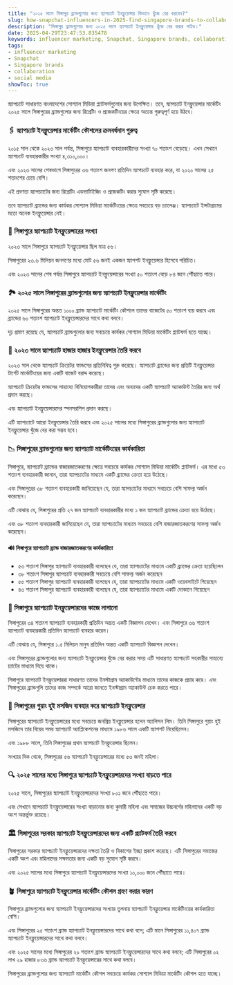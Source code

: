 ```yaml
---
title: "২০২৫ সালে সিঙ্গাপুর ব্র্যান্ডগুলোর জন্য স্ন্যাপচ্যাট ইনফ্লুয়েন্সার কিভাবে খুঁজে বের করবেন?"
slug: how-snapchat-influencers-in-2025-find-singapore-brands-to-collaborate-with-2025-04-29
description: "সিঙ্গাপুর ব্র্যান্ডগুলোর জন্য ২০২৫ সালে স্ন্যাপচ্যাট ইনফ্লুয়েন্সার খুঁজে বের করার গাইড।"
date: 2025-04-29T23:47:53.835478
keywords: influencer marketing, Snapchat, Singapore brands, collaboration, social media
tags:
- influencer marketing
- Snapchat
- Singapore brands
- collaboration
- social media
showToc: true
---
```


স্ন্যাপচ্যাট সাধারণত বাংলাদেশের সোশ্যাল মিডিয়া প্ল্যাটফর্মগুলোর জন্য উপেক্ষিত। তবে, স্ন্যাপচ্যাট ইনফ্লুয়েন্সার মার্কেটিং ২০২৫ সালে সিঙ্গাপুরের ব্র্যান্ডগুলোর জন্য রিগ্রেটিং ও প্রজেকটিংয়ের ক্ষেত্রে অত্যন্ত গুরুত্বপূর্ণ হয়ে উঠবে।

### 🖇️ স্ন্যাপচ্যাট ইনফ্লুয়েন্সার মার্কেটিং কৌশলের ক্রমবর্ধমান গুরুত্ব

২০১৫ সাল থেকে ২০২৩ সাল পর্যন্ত, সিঙ্গাপুরে স্ন্যাপচ্যাট ব্যবহারকারীদের সংখ্যা ৭০ শতাংশ বেড়েছে। এখন সেখানে স্ন্যাপচ্যাট ব্যবহারকারীর সংখ্যা ৪,৩১০,০০০।

এবং ২০২৩ সালের শেষভাগে সিঙ্গাপুরের ৩৬ শতাংশ জনগণ প্রতিদিন স্ন্যাপচ্যাট ব্যবহার করে, যা ২০২০ সালের ২৫ শতাংশের চেয়ে বেশি।

এই প্রবণতা স্ন্যাপচ্যাটের জন্য রিগ্রেটিং এডভার্টাইজিং ও প্রজেকটিং করার সুযোগ সৃষ্টি করেছে।

তবে স্ন্যাপচ্যাট ব্র্যান্ডের জন্য কার্যকর সোশ্যাল মিডিয়া মার্কেটিংয়ের ক্ষেত্রে সবচেয়ে বড় চ্যালেঞ্জ। স্ন্যাপচ্যাটে ইন্সটাগ্রামের মতো অনেক ইনফ্লুয়েন্সার নেই।



### 🎋 সিঙ্গাপুরে স্ন্যাপচ্যাট ইনফ্লুয়েন্সারের সংখ্যা

২০২৩ সালে সিঙ্গাপুরে স্ন্যাপচ্যাট ইনফ্লুয়েন্সার ছিল মাত্র ৫৬।

সিঙ্গাপুরের ২৩.৬ মিলিয়ন জনগণের মধ্যে মোট ৫৬ জনই একজন স্ন্যাপশট ইনফ্লুয়েন্সার হিসেবে পরিচিত।

এবং ২০২৩ সালের শেষ পর্যন্ত সিঙ্গাপুরে স্ন্যাপচ্যাট ইনফ্লুয়েন্সারের সংখ্যা ৫০ শতাংশ বেড়ে ৮৪ জনে পৌঁছাতে পারে।

### 🏞️ ২০২৫ সালে সিঙ্গাপুরের ব্র্যান্ডগুলোর জন্য স্ন্যাপচ্যাট ইনফ্লুয়েন্সার মার্কেটিং

২০২৫ সালে সিঙ্গাপুরের অন্তত ১০০০ ব্র্যান্ড স্ন্যাপচ্যাট মার্কেটিং কৌশলে তাদের বাজেটের ৫০ শতাংশ ব্যয় করবে এবং ব্র্যান্ডের ৬০ শতাংশ স্ন্যাপচ্যাট ইনফ্লুয়েন্সারদের সাথে কথা বলবে।

দৃঢ় প্রমাণ রয়েছে যে, স্ন্যাপচ্যাট ব্র্যান্ডগুলোর জন্য সবচেয়ে কার্যকর সোশ্যাল মিডিয়া মার্কেটিং প্ল্যাটফর্ম হতে যাচ্ছে।



### 📙 ২০২৩ সালে স্ন্যাপচ্যাট হাজার হাজার ইনফ্লুয়েন্সার তৈরি করবে

২০২৩ সাল থেকে স্ন্যাপচ্যাট ক্রিয়েটর ফান্ডসের প্রতিনিধিত্ব শুরু করেছে। স্ন্যাপচ্যাট ব্র্যান্ডের জন্য প্রতিটি ইনফ্লুয়েন্সার টার্গেট মার্কেটিংয়ের জন্য একটি বাজেট বরাদ্দ করেছে।

স্ন্যাপচ্যাট ক্রিয়েটর ফান্ডসের সাহায্যে বিনিয়োগকারীরা তাদের এবং অন্যদের একটি স্ন্যাপচ্যাট অ্যাকাউন্ট তৈরির জন্য অর্থ প্রদান করছে।

এবং স্ন্যাপচ্যাট ইনফ্লুয়েন্সারদের স্পনসরশিপ প্রদান করছে।

এটি স্ন্যাপচ্যাটে আরো ইনফ্লুয়েন্সার তৈরি করবে এবং ২০২৫ সালের মধ্যে সিঙ্গাপুরের ব্র্যান্ডগুলোর জন্য স্ন্যাপচ্যাট ইনফ্লুয়েন্সার খুঁজে বের করা সম্ভব হবে।

### 📉 সিঙ্গাপুরের ব্র্যান্ডগুলোর জন্য স্ন্যাপচ্যাট মার্কেটিংয়ের কার্যকারিতা

সিঙ্গাপুরে, স্ন্যাপচ্যাট ব্র্যান্ডের বাজারজাতকরণের ক্ষেত্রে সবচেয়ে কার্যকর সোশ্যাল মিডিয়া মার্কেটিং প্ল্যাটফর্ম। এর মধ্যে ৫৩ শতাংশ ব্যবহারকারী জানান, তারা স্ন্যাপচ্যাটের মাধ্যমে একটি ব্র্যান্ডের ক্রেতা হয়ে উঠেছে।

এবং সিঙ্গাপুরের ৩৮ শতাংশ ব্যবহারকারী জানিয়েছেন যে, তারা স্ন্যাপচ্যাটের মাধ্যমে সবচেয়ে বেশি সাফল্য অর্জন করেছেন।

এটি বোঝায় যে, সিঙ্গাপুরের প্রতি ২৭ জন স্ন্যাপচ্যাট ব্যবহারকারীর মধ্যে ১ জন স্ন্যাপচ্যাট ব্র্যান্ডের ক্রেতা হয়ে উঠেছে।

এবং ৩৮ শতাংশ ব্যবহারকারী জানিয়েছেন যে, তারা স্ন্যাপচ্যাটের মাধ্যমে সবচেয়ে বেশি বাজারজাতকরণের সাফল্য অর্জন করেছেন।

#### 🔊 সিঙ্গাপুরে স্ন্যাপচ্যাট ব্র্যান্ড বাজারজাতকরণের কার্যকারিতা

-	৫৩ শতাংশ সিঙ্গাপুর স্ন্যাপচ্যাট ব্যবহারকারী বলেছেন যে, তারা স্ন্যাপচ্যাটের মাধ্যমে একটি ব্র্যান্ডের ক্রেতা হয়েছিলেন
-	৩৮ শতাংশ সিঙ্গাপুর স্ন্যাপচ্যাট ব্যবহারকারী সবচেয়ে বেশি সাফল্য অর্জন করেছেন
-	৫৫ শতাংশ সিঙ্গাপুর স্ন্যাপচ্যাট ব্যবহারকারী বলেছেন যে, তারা স্ন্যাপচ্যাটের মাধ্যমে একটি ওয়েবসাইটে গিয়েছেন
-	৪৩ শতাংশ সিঙ্গাপুর স্ন্যাপচ্যাট ব্যবহারকারী বলেছেন যে, তারা স্ন্যাপচ্যাটের মাধ্যমে একটি দোকানে গিয়েছেন


### 📩 সিঙ্গাপুরে স্ন্যাপচ্যাট ইনফ্লুয়েন্সারদের কাজে লাগানো

সিঙ্গাপুরের ৩৪ শতাংশ স্ন্যাপচ্যাট ব্যবহারকারী প্রতিদিন অন্তত একটি বিজ্ঞাপন দেখেন। এবং সিঙ্গাপুরে ৩৬ শতাংশ স্ন্যাপচ্যাট ব্যবহারকারী প্রতিদিন স্ন্যাপচ্যাট ব্যবহার করেন।

এটি বোঝায় যে, সিঙ্গাপুরে ১.৫ মিলিয়ন মানুষ প্রতিদিন অন্তত একটি স্ন্যাপচ্যাট বিজ্ঞাপন দেখেন।

এবং সিঙ্গাপুরের ব্র্যান্ডগুলোর জন্য স্ন্যাপচ্যাট ইনফ্লুয়েন্সার খুঁজে বের করার সময় এটি সাধারণত স্ন্যাপচ্যাট সহকারীর সাহায্যে চ্যাটের মাধ্যমে দিয়ে থাকে।

সিঙ্গাপুরে স্ন্যাপচ্যাট ইনফ্লুয়েন্সাররা সাধারণত তাদের ইনস্টাগ্রাম অ্যাকাউন্টের মাধ্যমে তাদের কাজকে প্রচার করে। এবং সিঙ্গাপুরের ব্র্যান্ডগুলি তাদের কাজ সম্পর্কে আরো জানতে ইনস্টাগ্রাম অ্যাকাউন্ট চেক করতে পারে।



### 🏬 সিঙ্গাপুরের গুয়াং হুই মসজিদ ব্যবহার করে স্ন্যাপচ্যাট ইনফ্লুয়েন্সার

সিঙ্গাপুরের স্ন্যাপচ্যাট ইনফ্লুয়েন্সারের মধ্যে সবচেয়ে জনপ্রিয় ইনফ্লুয়েন্সার হলেন অ্যালিসন লিম। তিনি সিঙ্গাপুরে গুয়াং হুই মসজিদে তার বিয়ের সময় স্ন্যাপচ্যাট অ্যাপ্লিকেশনের মাধ্যমে ১৯৮৬ সালে একটি স্ন্যাপশট নিয়েছিলেন।

এবং ১৯৮৮ সালে, তিনি সিঙ্গাপুরের প্রথম স্ন্যাপচ্যাট ইনফ্লুয়েন্সার ছিলেন।

সংখ্যার দিক থেকে, সিঙ্গাপুরের ৫৬ স্ন্যাপচ্যাট ইনফ্লুয়েন্সারের মধ্যে ৫৩ জনই মহিলা।



### 🔍 ২০২৫ সালের মধ্যে সিঙ্গাপুরে স্ন্যাপচ্যাট ইনফ্লুয়েন্সারদের সংখ্যা বাড়তে পারে

২০২৫ সালে, সিঙ্গাপুরের স্ন্যাপচ্যাট ইনফ্লুয়েন্সারদের সংখ্যা ৮০১ জনে পৌঁছাতে পারে।

এবং সেখানে স্ন্যাপচ্যাট ইনফ্লুয়েন্সারের সংখ্যা বাড়ানোর জন্য কুমারী মহিলা এবং সমাজের উচ্চবর্গের মহিলাদের একটি বড় অংশ অন্তর্ভুক্ত রয়েছে।

### 🏛️ সিঙ্গাপুরের সরকার স্ন্যাপচ্যাট ইনফ্লুয়েন্সারদের জন্য একটি প্ল্যাটফর্ম তৈরি করবে

সিঙ্গাপুরের সরকার স্ন্যাপচ্যাট ইনফ্লুয়েন্সারদের দক্ষতা তৈরি ও বিকাশের ইচ্ছা প্রকাশ করেছে। এটি সিঙ্গাপুরের সমাজের একটি অংশ এবং মহিলাদের সক্ষমতার জন্য একটি বড় সুযোগ সৃষ্টি করবে।

এবং ২০২৫ সালের মধ্যে সিঙ্গাপুরে স্ন্যাপচ্যাট ইনফ্লুয়েন্সারদের সংখ্যা ১০,০০০ জনে পৌঁছাতে পারে।

### 🪴 সিঙ্গাপুরে স্ন্যাপচ্যাট ইনফ্লুয়েন্সার মার্কেটিং কৌশল গ্রহণ করার কারণ

সিঙ্গাপুরে ব্র্যান্ডগুলোর জন্য স্ন্যাপচ্যাট ইনফ্লুয়েন্সারদের সংখ্যার তুলনায় স্ন্যাপচ্যাট ইনফ্লুয়েন্সার মার্কেটিংয়ের কার্যকারিতা বেশি।

এবং সিঙ্গাপুরের ২৫ শতাংশ ব্র্যান্ড স্ন্যাপচ্যাট ইনফ্লুয়েন্সারদের সাথে কথা বলে; এটি মানে সিঙ্গাপুরের ১১,৪০৭ ব্র্যান্ড স্ন্যাপচ্যাট ইনফ্লুয়েন্সারদের সাথে কথা বলবে।

এবং ২০২৫ সালের মধ্যে সিঙ্গাপুরের ২০ শতাংশ ব্র্যান্ড স্ন্যাপচ্যাট ইনফ্লুয়েন্সারদের সাথে কথা বলবে; এটি সিঙ্গাপুরের ০২ লাখ ২৯ হাজার ৮৩৬ ব্র্যান্ড স্ন্যাপচ্যাট ইনফ্লুয়েন্সারের সাথে কথা বলবে।

সিঙ্গাপুরের ব্র্যান্ডগুলোর জন্য স্ন্যাপচ্যাট মার্কেটিং কৌশল সবচেয়ে কার্যকর সোশ্যাল মিডিয়া মার্কেটিং কৌশল হতে যাচ্ছে।